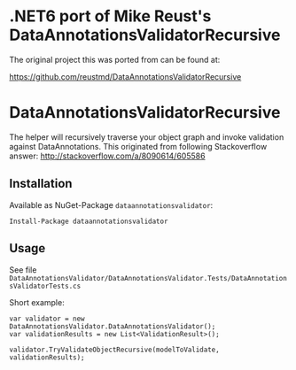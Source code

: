 # .NET6 port of Mike Reust's DataAnnotationsValidatorRecursive

The original project this was ported from can be found at:

https://github.com/reustmd/DataAnnotationsValidatorRecursive

# DataAnnotationsValidatorRecursive

The helper will recursively traverse your object graph and invoke validation against DataAnnotations.
This originated from following Stackoverflow answer: http://stackoverflow.com/a/8090614/605586

## Installation

Available as NuGet-Package `dataannotationsvalidator`:

    Install-Package dataannotationsvalidator

## Usage

See file `DataAnnotationsValidator/DataAnnotationsValidator.Tests/DataAnnotationsValidatorTests.cs`

Short example:

    var validator = new DataAnnotationsValidator.DataAnnotationsValidator();
    var validationResults = new List<ValidationResult>();

    validator.TryValidateObjectRecursive(modelToValidate, validationResults);
